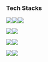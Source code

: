 ### Tech Stacks
<img src="https://img.shields.io/badge/Typescript-3178C6?style=for-the-badge&logo=Typescript&logoColor=white"><img src="https://img.shields.io/badge/Javascript-F7DF1E?style=for-the-badge&logo=Javascript&logoColor=black"><img src="https://img.shields.io/badge/Python-3776AB?style=for-the-badge&logo=Python&logoColor=white">

<img src="https://img.shields.io/badge/Next.js-000000?style=for-the-badge&logo=Next.js&logoColor=white"><img src="https://img.shields.io/badge/React.js-61DAFB?style=for-the-badge&logo=React&logoColor=black">

<img src="https://img.shields.io/badge/Zustand-453237?style=for-the-badge&logo=Zustand&logoColor=white"><img src="https://img.shields.io/badge/Recoil-3578E5?style=for-the-badge&logo=Recoil&logoColor=black">

<img src="https://img.shields.io/badge/tailwind-06B6D4?style=for-the-badge&logo=tailwind css&logoColor=white"><img src="https://img.shields.io/badge/Styled Components-DB7093?style=for-the-badge&logo=styled-components&logoColor=white">
